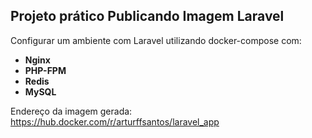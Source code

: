 ## Projeto prático Publicando Imagem Laravel

Configurar um ambiente com Laravel utilizando docker-compose com:

- **Nginx**
- **PHP-FPM**
- **Redis**
- **MySQL**

Endereço da imagem gerada: https://hub.docker.com/r/arturffsantos/laravel_app
